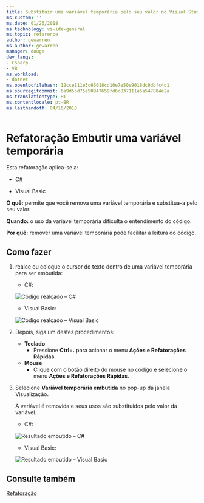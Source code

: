 ```yaml
---
title: Substituir uma variável temporária pelo seu valor no Visual Studio | Microsoft Docs
ms.custom: ''
ms.date: 01/26/2018
ms.technology: vs-ide-general
ms.topic: reference
author: gewarren
ms.author: gewarren
manager: douge
dev_langs:
- CSharp
- VB
ms.workload:
- dotnet
ms.openlocfilehash: 12cce111e3c66018cd10e7e50e9018dc9dbfc4d1
ms.sourcegitcommit: 6a9d5bd75e50947659fd6c837111a6a547884e2a
ms.translationtype: HT
ms.contentlocale: pt-BR
ms.lasthandoff: 04/16/2018
---
```

# <a name="inline-a-temporary-variable-refactoring"></a>Refatoração Embutir uma variável temporária

Esta refatoração aplica-se a:

- C#

- Visual Basic

**O quê:** permite que você remova uma variável temporária e substitua-a pelo seu valor.

**Quando:** o uso da variável temporária dificulta o entendimento do código.

**Por quê:** remover uma variável temporária pode facilitar a leitura do código.

## <a name="how-to"></a>Como fazer

1. realce ou coloque o cursor do texto dentro de uma variável temporária para ser embutida:

   - C#:

    ![Código realçado – C#](media/inline-highlight-cs.png)

   - Visual Basic:

    ![Código realçado – Visual Basic](media/inline-highlight-vb.png)

1. Depois, siga um destes procedimentos:

   - **Teclado**
     - Pressione **Ctrl**+**.** para acionar o menu **Ações e Refatorações Rápidas**.
   - **Mouse**
     - Clique com o botão direito do mouse no código e selecione o menu **Ações e Refatorações Rápidas**.

1. Selecione **Variável temporária embutida** no pop-up da janela Visualização.

   A variável é removida e seus usos são substituídos pelo valor da variável.

   - C#:

    ![Resultado embutido – C#](media/inline-result-cs.png)

   - Visual Basic:

    ![Resultado embutido – Visual Basic](media/inline-result-vb.png)

## <a name="see-also"></a>Consulte também

[Refatoração](../refactoring-in-visual-studio.md)